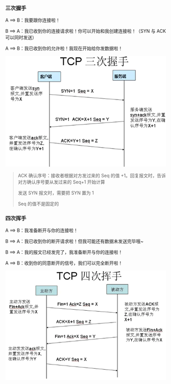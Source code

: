 ### 三次握手

A ==> B：我要跟你连接啦！

B ==> A：我已收到你的连接请求啦！你可以开始和我创建连接啦！（SYN 与 ACK 可以同时发送）

A ==> B：我已收到你的允许啦！我现在开始给你发数据啦！

![](./images/三次握手.png)

> ACK 确认序号：接收者根据对方发过来的 Seq 的值 +1。回复报文时，告诉对方确认序号要从发过来的 Seq+1 开始计算
>
> 发送 SYN 报文时，需要把 SYN 置为 1
>
> Seq 的值不是固定的

### 四次挥手

A ==> B：我准备断开与你的连接啦！

B ==> A：我已收到你的断开请求啦！但我可能还有数据未发送完毕哦~

B ==> A：我的报文已经发完了，我准备断开与你的连接啦！

A ==> B：收到你的同意断开的信号，我们可以完全断开啦！

![](./images/四次挥手.png)